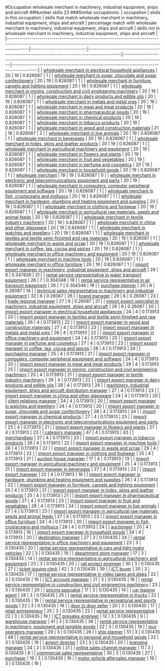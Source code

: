 #Occupation wholesale merchant in machinery, industrial equipment, ships and aircraft
##Number skills 23
###Similar occupations:
| occupation                                                                                                                                                            |   skills in this occupation |   skills that match wholesale merchant in machinery, industrial equipment, ships and aircraft |   percentage match with wholesale merchant in machinery, industrial equipment, ships and aircraft |   skills not in wholesale merchant in machinery, industrial equipment, ships and aircraft |
|:----------------------------------------------------------------------------------------------------------------------------------------------------------------------|----------------------------:|----------------------------------------------------------------------------------------------:|--------------------------------------------------------------------------------------------------:|------------------------------------------------------------------------------------------:|
| [wholesale merchant in electrical household appliances](wholesale_merchant_in_electrical_household_appliances.md)                                                     |                          20 |                                                                                            19 |                                                                                          0.826087 |                                                                                         1 |
| [wholesale merchant in sugar, chocolate and sugar confectionery](wholesale_merchant_in_sugar,_chocolate_and_sugar_confectionery.md)                                   |                          20 |                                                                                            19 |                                                                                          0.826087 |                                                                                         1 |
| [wholesale merchant in furniture, carpets and lighting equipment](wholesale_merchant_in_furniture,_carpets_and_lighting_equipment.md)                                 |                          20 |                                                                                            19 |                                                                                          0.826087 |                                                                                         1 |
| [wholesale merchant in mining, construction and civil engineering machinery](wholesale_merchant_in_mining,_construction_and_civil_engineering_machinery.md)           |                          20 |                                                                                            19 |                                                                                          0.826087 |                                                                                         1 |
| [wholesale merchant in dairy products and edible oils](wholesale_merchant_in_dairy_products_and_edible_oils.md)                                                       |                          20 |                                                                                            19 |                                                                                          0.826087 |                                                                                         1 |
| [wholesale merchant in metals and metal ores](wholesale_merchant_in_metals_and_metal_ores.md)                                                                         |                          20 |                                                                                            19 |                                                                                          0.826087 |                                                                                         1 |
| [wholesale merchant in meat and meat products](wholesale_merchant_in_meat_and_meat_products.md)                                                                       |                          20 |                                                                                            19 |                                                                                          0.826087 |                                                                                         1 |
| [wholesale merchant in pharmaceutical goods](wholesale_merchant_in_pharmaceutical_goods.md)                                                                           |                          20 |                                                                                            19 |                                                                                          0.826087 |                                                                                         1 |
| [wholesale merchant in chemical products](wholesale_merchant_in_chemical_products.md)                                                                                 |                          20 |                                                                                            19 |                                                                                          0.826087 |                                                                                         1 |
| [wholesale merchant in tobacco products](wholesale_merchant_in_tobacco_products.md)                                                                                   |                          20 |                                                                                            19 |                                                                                          0.826087 |                                                                                         1 |
| [wholesale merchant in wood and construction materials](wholesale_merchant_in_wood_and_construction_materials.md)                                                     |                          21 |                                                                                            19 |                                                                                          0.826087 |                                                                                         2 |
| [wholesale merchant in live animals](wholesale_merchant_in_live_animals.md)                                                                                           |                          20 |                                                                                            19 |                                                                                          0.826087 |                                                                                         1 |
| [wholesale merchant in beverages](wholesale_merchant_in_beverages.md)                                                                                                 |                          20 |                                                                                            19 |                                                                                          0.826087 |                                                                                         1 |
| [wholesale merchant in hides, skins and leather products](wholesale_merchant_in_hides,_skins_and_leather_products.md)                                                 |                          20 |                                                                                            19 |                                                                                          0.826087 |                                                                                         1 |
| [wholesale merchant in agricultural machinery and equipment](wholesale_merchant_in_agricultural_machinery_and_equipment.md)                                           |                          20 |                                                                                            19 |                                                                                          0.826087 |                                                                                         1 |
| [wholesale merchant in flowers and plants](wholesale_merchant_in_flowers_and_plants.md)                                                                               |                          20 |                                                                                            19 |                                                                                          0.826087 |                                                                                         1 |
| [wholesale merchant in fruit and vegetables](wholesale_merchant_in_fruit_and_vegetables.md)                                                                           |                          20 |                                                                                            19 |                                                                                          0.826087 |                                                                                         1 |
| [wholesale merchant in perfume and cosmetics](wholesale_merchant_in_perfume_and_cosmetics.md)                                                                         |                          20 |                                                                                            19 |                                                                                          0.826087 |                                                                                         1 |
| [wholesale merchant in household goods](wholesale_merchant_in_household_goods.md)                                                                                     |                          20 |                                                                                            19 |                                                                                          0.826087 |                                                                                         1 |
| [wholesale merchant](wholesale_merchant.md)                                                                                                                           |                          19 |                                                                                            19 |                                                                                          0.826087 |                                                                                         0 |
| [wholesale merchant in electronic and telecommunications equipment and parts](wholesale_merchant_in_electronic_and_telecommunications_equipment_and_parts.md)         |                          20 |                                                                                            19 |                                                                                          0.826087 |                                                                                         1 |
| [wholesale merchant in computers, computer peripheral equipment and software](wholesale_merchant_in_computers,_computer_peripheral_equipment_and_software.md)         |                          20 |                                                                                            19 |                                                                                          0.826087 |                                                                                         1 |
| [wholesale merchant in fish, crustaceans and molluscs](wholesale_merchant_in_fish,_crustaceans_and_molluscs.md)                                                       |                          20 |                                                                                            19 |                                                                                          0.826087 |                                                                                         1 |
| [wholesale merchant in hardware, plumbing and heating equipment and supplies](wholesale_merchant_in_hardware,_plumbing_and_heating_equipment_and_supplies.md)         |                          20 |                                                                                            19 |                                                                                          0.826087 |                                                                                         1 |
| [wholesale merchant in clothing and footwear](wholesale_merchant_in_clothing_and_footwear.md)                                                                         |                          20 |                                                                                            19 |                                                                                          0.826087 |                                                                                         1 |
| [wholesale merchant in agricultural raw materials, seeds and animal feeds](wholesale_merchant_in_agricultural_raw_materials,_seeds_and_animal_feeds.md)               |                          20 |                                                                                            19 |                                                                                          0.826087 |                                                                                         1 |
| [wholesale merchant in textile industry machinery](wholesale_merchant_in_textile_industry_machinery.md)                                                               |                          20 |                                                                                            19 |                                                                                          0.826087 |                                                                                         1 |
| [wholesale merchant in china and other glassware](wholesale_merchant_in_china_and_other_glassware.md)                                                                 |                          20 |                                                                                            19 |                                                                                          0.826087 |                                                                                         1 |
| [wholesale merchant in watches and jewellery](wholesale_merchant_in_watches_and_jewellery.md)                                                                         |                          20 |                                                                                            19 |                                                                                          0.826087 |                                                                                         1 |
| [wholesale merchant in textiles and textile semi-finished and raw materials](wholesale_merchant_in_textiles_and_textile_semi-finished_and_raw_materials.md)           |                          20 |                                                                                            19 |                                                                                          0.826087 |                                                                                         1 |
| [wholesale merchant in waste and scrap](wholesale_merchant_in_waste_and_scrap.md)                                                                                     |                          20 |                                                                                            19 |                                                                                          0.826087 |                                                                                         1 |
| [wholesale merchant in coffee, tea, cocoa and spices](wholesale_merchant_in_coffee,_tea,_cocoa_and_spices.md)                                                         |                          20 |                                                                                            19 |                                                                                          0.826087 |                                                                                         1 |
| [wholesale merchant in office machinery and equipment](wholesale_merchant_in_office_machinery_and_equipment.md)                                                       |                          20 |                                                                                            19 |                                                                                          0.826087 |                                                                                         1 |
| [wholesale merchant in machine tools](wholesale_merchant_in_machine_tools.md)                                                                                         |                          20 |                                                                                            19 |                                                                                          0.826087 |                                                                                         1 |
| [wholesale merchant in office furniture](wholesale_merchant_in_office_furniture.md)                                                                                   |                          20 |                                                                                            19 |                                                                                          0.826087 |                                                                                         1 |
| [import export manager in machinery, industrial equipment, ships and aircraft](import_export_manager_in_machinery,_industrial_equipment,_ships_and_aircraft.md)       |                          29 |                                                                                             8 |                                                                                          0.347826 |                                                                                        21 |
| [rental service representative in water transport equipment](rental_service_representative_in_water_transport_equipment.md)                                           |                          26 |                                                                                             7 |                                                                                          0.304348 |                                                                                        19 |
| [rental service representative in air transport equipment](rental_service_representative_in_air_transport_equipment.md)                                               |                          26 |                                                                                             7 |                                                                                          0.304348 |                                                                                        19 |
| [purchase planner](purchase_planner.md)                                                                                                                               |                          20 |                                                                                             6 |                                                                                          0.26087  |                                                                                        14 |
| [technical sales representative in machinery and industrial equipment](technical_sales_representative_in_machinery_and_industrial_equipment.md)                       |                          32 |                                                                                             6 |                                                                                          0.26087  |                                                                                        26 |
| [brand manager](brand_manager.md)                                                                                                                                     |                          29 |                                                                                             6 |                                                                                          0.26087  |                                                                                        23 |
| [trade regional manager](trade_regional_manager.md)                                                                                                                   |                          27 |                                                                                             6 |                                                                                          0.26087  |                                                                                        21 |
| [import export specialist in machinery, industrial equipment, ships and aircraft](import_export_specialist_in_machinery,_industrial_equipment,_ships_and_aircraft.md) |                          26 |                                                                                             6 |                                                                                          0.26087  |                                                                                        20 |
| [import export manager in electrical household appliances](import_export_manager_in_electrical_household_appliances.md)                                               |                          24 |                                                                                             4 |                                                                                          0.173913 |                                                                                        20 |
| [import export manager in textiles and textile semi-finished and raw materials](import_export_manager_in_textiles_and_textile_semi-finished_and_raw_materials.md)     |                          26 |                                                                                             4 |                                                                                          0.173913 |                                                                                        22 |
| [import export manager in wood and construction materials](import_export_manager_in_wood_and_construction_materials.md)                                               |                          27 |                                                                                             4 |                                                                                          0.173913 |                                                                                        23 |
| [import export manager in metals and metal ores](import_export_manager_in_metals_and_metal_ores.md)                                                                   |                          26 |                                                                                             4 |                                                                                          0.173913 |                                                                                        22 |
| [import export manager in office machinery and equipment](import_export_manager_in_office_machinery_and_equipment.md)                                                 |                          24 |                                                                                             4 |                                                                                          0.173913 |                                                                                        20 |
| [import export manager in perfume and cosmetics](import_export_manager_in_perfume_and_cosmetics.md)                                                                   |                          27 |                                                                                             4 |                                                                                          0.173913 |                                                                                        23 |
| [import export manager in coffee, tea, cocoa and spices](import_export_manager_in_coffee,_tea,_cocoa_and_spices.md)                                                   |                          28 |                                                                                             4 |                                                                                          0.173913 |                                                                                        24 |
| [purchasing manager](purchasing_manager.md)                                                                                                                           |                          25 |                                                                                             4 |                                                                                          0.173913 |                                                                                        21 |
| [import export manager in computers, computer peripheral equipment and software](import_export_manager_in_computers,_computer_peripheral_equipment_and_software.md)   |                          24 |                                                                                             4 |                                                                                          0.173913 |                                                                                        20 |
| [import export manager in meat and meat products](import_export_manager_in_meat_and_meat_products.md)                                                                 |                          29 |                                                                                             4 |                                                                                          0.173913 |                                                                                        25 |
| [import export manager in mining, construction and civil engineering machinery](import_export_manager_in_mining,_construction_and_civil_engineering_machinery.md)     |                          25 |                                                                                             4 |                                                                                          0.173913 |                                                                                        21 |
| [import export manager in textile industry machinery](import_export_manager_in_textile_industry_machinery.md)                                                         |                          26 |                                                                                             4 |                                                                                          0.173913 |                                                                                        22 |
| [import export manager in dairy products and edible oils](import_export_manager_in_dairy_products_and_edible_oils.md)                                                 |                          28 |                                                                                             4 |                                                                                          0.173913 |                                                                                        24 |
| [machinery, industrial equipment, ships and aircraft distribution manager](machinery,_industrial_equipment,_ships_and_aircraft_distribution_manager.md)               |                          27 |                                                                                             4 |                                                                                          0.173913 |                                                                                        23 |
| [import export manager in china and other glassware](import_export_manager_in_china_and_other_glassware.md)                                                           |                          24 |                                                                                             4 |                                                                                          0.173913 |                                                                                        20 |
| [client relations manager](client_relations_manager.md)                                                                                                               |                          24 |                                                                                             4 |                                                                                          0.173913 |                                                                                        20 |
| [import export manager in watches and jewellery](import_export_manager_in_watches_and_jewellery.md)                                                                   |                          24 |                                                                                             4 |                                                                                          0.173913 |                                                                                        20 |
| [import export manager in sugar, chocolate and sugar confectionery](import_export_manager_in_sugar,_chocolate_and_sugar_confectionery.md)                             |                          28 |                                                                                             4 |                                                                                          0.173913 |                                                                                        24 |
| [import export manager in chemical products](import_export_manager_in_chemical_products.md)                                                                           |                          27 |                                                                                             4 |                                                                                          0.173913 |                                                                                        23 |
| [import export manager in electronic and telecommunications equipment and parts](import_export_manager_in_electronic_and_telecommunications_equipment_and_parts.md)   |                          25 |                                                                                             4 |                                                                                          0.173913 |                                                                                        21 |
| [import export manager in flowers and plants](import_export_manager_in_flowers_and_plants.md)                                                                         |                          27 |                                                                                             4 |                                                                                          0.173913 |                                                                                        23 |
| [category manager](category_manager.md)                                                                                                                               |                          47 |                                                                                             4 |                                                                                          0.173913 |                                                                                        43 |
| [merchandiser](merchandiser.md)                                                                                                                                       |                          27 |                                                                                             4 |                                                                                          0.173913 |                                                                                        23 |
| [import export manager in tobacco products](import_export_manager_in_tobacco_products.md)                                                                             |                          26 |                                                                                             4 |                                                                                          0.173913 |                                                                                        22 |
| [import export manager in machine tools](import_export_manager_in_machine_tools.md)                                                                                   |                          26 |                                                                                             4 |                                                                                          0.173913 |                                                                                        22 |
| [import export manager in waste and scrap](import_export_manager_in_waste_and_scrap.md)                                                                               |                          26 |                                                                                             4 |                                                                                          0.173913 |                                                                                        22 |
| [import export manager in clothing and footwear](import_export_manager_in_clothing_and_footwear.md)                                                                   |                          25 |                                                                                             4 |                                                                                          0.173913 |                                                                                        21 |
| [auction house manager](auction_house_manager.md)                                                                                                                     |                          17 |                                                                                             4 |                                                                                          0.173913 |                                                                                        13 |
| [import export manager in agricultural machinery and equipment](import_export_manager_in_agricultural_machinery_and_equipment.md)                                     |                          25 |                                                                                             4 |                                                                                          0.173913 |                                                                                        21 |
| [import export manager in beverages](import_export_manager_in_beverages.md)                                                                                           |                          27 |                                                                                             4 |                                                                                          0.173913 |                                                                                        23 |
| [import export manager](import_export_manager.md)                                                                                                                     |                          22 |                                                                                             4 |                                                                                          0.173913 |                                                                                        18 |
| [import export manager in hardware, plumbing and heating equipment and supplies](import_export_manager_in_hardware,_plumbing_and_heating_equipment_and_supplies.md)   |                          26 |                                                                                             4 |                                                                                          0.173913 |                                                                                        22 |
| [import export manager in furniture, carpets and lighting equipment](import_export_manager_in_furniture,_carpets_and_lighting_equipment.md)                           |                          25 |                                                                                             4 |                                                                                          0.173913 |                                                                                        21 |
| [import export manager in hides, skins and leather products](import_export_manager_in_hides,_skins_and_leather_products.md)                                           |                          25 |                                                                                             4 |                                                                                          0.173913 |                                                                                        21 |
| [import export manager in pharmaceutical goods](import_export_manager_in_pharmaceutical_goods.md)                                                                     |                          27 |                                                                                             4 |                                                                                          0.173913 |                                                                                        23 |
| [import export manager in fruit and vegetables](import_export_manager_in_fruit_and_vegetables.md)                                                                     |                          28 |                                                                                             4 |                                                                                          0.173913 |                                                                                        24 |
| [import export manager in live animals](import_export_manager_in_live_animals.md)                                                                                     |                          27 |                                                                                             4 |                                                                                          0.173913 |                                                                                        23 |
| [import export manager in agricultural raw materials, seeds and animal feeds](import_export_manager_in_agricultural_raw_materials,_seeds_and_animal_feeds.md)         |                          27 |                                                                                             4 |                                                                                          0.173913 |                                                                                        23 |
| [import export manager in office furniture](import_export_manager_in_office_furniture.md)                                                                             |                          24 |                                                                                             4 |                                                                                          0.173913 |                                                                                        20 |
| [import export manager in fish, crustaceans and molluscs](import_export_manager_in_fish,_crustaceans_and_molluscs.md)                                                 |                          28 |                                                                                             4 |                                                                                          0.173913 |                                                                                        24 |
| [auctioneer](auctioneer.md)                                                                                                                                           |                          20 |                                                                                             4 |                                                                                          0.173913 |                                                                                        16 |
| [import export manager in household goods](import_export_manager_in_household_goods.md)                                                                               |                          24 |                                                                                             4 |                                                                                          0.173913 |                                                                                        20 |
| [destination manager](destination_manager.md)                                                                                                                         |                          27 |                                                                                             3 |                                                                                          0.130435 |                                                                                        24 |
| [rental service representative in office machinery and equipment](rental_service_representative_in_office_machinery_and_equipment.md)                                 |                          23 |                                                                                             3 |                                                                                          0.130435 |                                                                                        20 |
| [rental service representative in cars and light motor vehicles](rental_service_representative_in_cars_and_light_motor_vehicles.md)                                   |                          22 |                                                                                             3 |                                                                                          0.130435 |                                                                                        19 |
| [department store manager](department_store_manager.md)                                                                                                               |                          17 |                                                                                             3 |                                                                                          0.130435 |                                                                                        14 |
| [rental service representative in agricultural machinery and equipment](rental_service_representative_in_agricultural_machinery_and_equipment.md)                     |                          23 |                                                                                             3 |                                                                                          0.130435 |                                                                                        20 |
| [rail project engineer](rail_project_engineer.md)                                                                                                                     |                          30 |                                                                                             3 |                                                                                          0.130435 |                                                                                        27 |
| [ticket issuing clerk](ticket_issuing_clerk.md)                                                                                                                       |                          42 |                                                                                             3 |                                                                                          0.130435 |                                                                                        39 |
| [ICT buyer](ICT_buyer.md)                                                                                                                                             |                          20 |                                                                                             3 |                                                                                          0.130435 |                                                                                        17 |
| [rental service representative in video tapes and disks](rental_service_representative_in_video_tapes_and_disks.md)                                                   |                          22 |                                                                                             3 |                                                                                          0.130435 |                                                                                        19 |
| [ICT account manager](ICT_account_manager.md)                                                                                                                         |                          21 |                                                                                             3 |                                                                                          0.130435 |                                                                                        18 |
| [rental service representative in construction and civil engineering machinery](rental_service_representative_in_construction_and_civil_engineering_machinery.md)     |                          23 |                                                                                             3 |                                                                                          0.130435 |                                                                                        20 |
| [pricing specialist](pricing_specialist.md)                                                                                                                           |                          17 |                                                                                             3 |                                                                                          0.130435 |                                                                                        14 |
| [car leasing agent](car_leasing_agent.md)                                                                                                                             |                          28 |                                                                                             3 |                                                                                          0.130435 |                                                                                        25 |
| [rental service representative in trucks](rental_service_representative_in_trucks.md)                                                                                 |                          22 |                                                                                             3 |                                                                                          0.130435 |                                                                                        19 |
| [rental service representative in recreational and sports goods](rental_service_representative_in_recreational_and_sports_goods.md)                                   |                          22 |                                                                                             3 |                                                                                          0.130435 |                                                                                        19 |
| [door to door seller](door_to_door_seller.md)                                                                                                                         |                          20 |                                                                                             3 |                                                                                          0.130435 |                                                                                        17 |
| [retail entrepreneur](retail_entrepreneur.md)                                                                                                                         |                          25 |                                                                                             3 |                                                                                          0.130435 |                                                                                        22 |
| [rental service representative](rental_service_representative.md)                                                                                                     |                          22 |                                                                                             3 |                                                                                          0.130435 |                                                                                        19 |
| [ICT presales engineer](ICT_presales_engineer.md)                                                                                                                     |                          12 |                                                                                             3 |                                                                                          0.130435 |                                                                                         9 |
| [warehouse manager](warehouse_manager.md)                                                                                                                             |                          41 |                                                                                             3 |                                                                                          0.130435 |                                                                                        38 |
| [rental service representative in machinery, equipment and tangible goods](rental_service_representative_in_machinery,_equipment_and_tangible_goods.md)               |                          22 |                                                                                             3 |                                                                                          0.130435 |                                                                                        19 |
| [tour operators manager](tour_operators_manager.md)                                                                                                                   |                          29 |                                                                                             3 |                                                                                          0.130435 |                                                                                        26 |
| [ship planner](ship_planner.md)                                                                                                                                       |                          51 |                                                                                             3 |                                                                                          0.130435 |                                                                                        48 |
| [rental service representative in personal and household goods](rental_service_representative_in_personal_and_household_goods.md)                                     |                          22 |                                                                                             3 |                                                                                          0.130435 |                                                                                        19 |
| [airport director](airport_director.md)                                                                                                                               |                          23 |                                                                                             3 |                                                                                          0.130435 |                                                                                        20 |
| [licensing manager](licensing_manager.md)                                                                                                                             |                          24 |                                                                                             3 |                                                                                          0.130435 |                                                                                        21 |
| [online sales channel manager](online_sales_channel_manager.md)                                                                                                       |                          11 |                                                                                             3 |                                                                                          0.130435 |                                                                                         8 |
| [commercial sales representative](commercial_sales_representative.md)                                                                                                 |                          30 |                                                                                             3 |                                                                                          0.130435 |                                                                                        27 |
| [purchaser](purchaser.md)                                                                                                                                             |                          19 |                                                                                             3 |                                                                                          0.130435 |                                                                                        16 |
| [motor vehicle aftersales manager](motor_vehicle_aftersales_manager.md)                                                                                               |                          19 |                                                                                             3 |                                                                                          0.130435 |                                                                                        16 |
